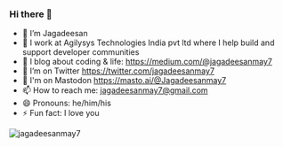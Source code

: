<h3>Hi there 👋</h3>
<ul>
  <li>🔭 I’m Jagadeesan</li>
  <li>
    🏢 I work at Agilysys Technologies India pvt ltd where I help build and support developer communities
  </li>
  <li>
    🌱 I blog about coding & life:
    <a href="https://medium.com/@jagadeesanmay7" target="_blank">https://medium.com/@jagadeesanmay7</a>
  </li>
  <li>
    🦜 I’m on Twitter
    <a href="https://twitter.com/jagadeesanmay7" target="_blank">https://twitter.com/jagadeesanmay7</a>
  </li>
  <li>
    🐘 I'm on Mastodon
    <a href="https://masto.ai/@Jagadeesanmay7">https://masto.ai/@Jagadeesanmay7</a>
  </li>
  <li>
    📫 How to reach me:
    <a href="mailto:techsavvyhe@gmail.com" target="_blank">jagadeesanmay7@gmail.com</a>
  </li>
  <li>😄 Pronouns: he/him/his</li>
  <li>⚡ Fun fact: I love you</li>
</ul>
<p>
  <img
    align="center"
    src="https://github-readme-streak-stats.herokuapp.com/?user=jagadeesanmay7&"
    alt="jagadeesanmay7"
  />
</p>
